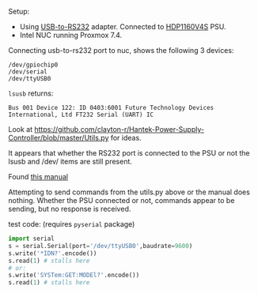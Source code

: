 Setup:

* Using [USB-to-RS232](https://s.click.aliexpress.com/e/_DCOVD2J) adapter. Connected to [HDP1160V4S](https://s.click.aliexpress.com/e/_DCkHtB1) PSU.
* Intel NUC running Proxmox 7.4.

Connecting usb-to-rs232 port to nuc, shows the following 3 devices:

```
/dev/gpiochip0
/dev/serial
/dev/ttyUSB0
```

`lsusb` returns:

```
Bus 001 Device 122: ID 0403:6001 Future Technology Devices International, Ltd FT232 Serial (UART) IC
```

Look at https://github.com/clayton-r/Hantek-Power-Supply-Controller/blob/master/Utils.py for ideas.

It appears that whether the RS232 port is connected to the PSU or not the lsusb and /dev/ items are still present.

Found [this manual](http://www.hantek.com/uploadpic/hantek/files/20220402/HDP_SCPI_EN.pdf)

Attempting to send commands from the utils.py above or the manual does nothing. Whether the PSU connected or not, commands appear to be sending, but no response is received.

test code: (requires `pyserial` package)

```python
import serial
s = serial.Serial(port='/dev/ttyUSB0',baudrate=9600)
s.write('*IDN?'.encode())
s.read(1) # stalls here
# or:
s.write('SYSTem:GET:MODEl?'.encode())
s.read(1) # stalls here
```
